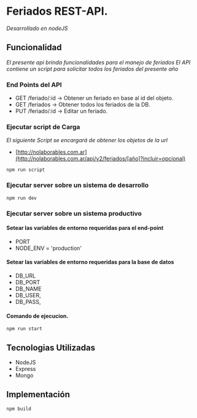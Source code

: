 # Feriados REST-API.

_Desarrollado en nodeJS_

## Funcionalidad

_El presente api brinda funcionalidades para el manejo de feriados_
_El API contiene un script para solicitar todos los feriados del presente año_

### End Points del API

 * GET  /feriado/:id  -> Obtener un feriado en base al id del objeto.
 * GET  /feriados     -> Obtener todos los feriados de la DB.
 * PUT  /feriado/:id  -> Editar un feriado.

### Ejecutar script de Carga

_El siguiente Script se encargará de obtener los objetos de la url_

* [http://nolaborables.com.ar](http://nolaborables.com.ar/api/v2/feriados/[año]?incluir=opcional)

```
npm run script
```

### Ejecutar server sobre un sistema de desarrollo

```
npm run dev
```

### Ejecutar server sobre un sistema productivo

#### Setear las variables de entorno requeridas para el end-point

 * PORT
 * NODE_ENV = 'production'

#### Setear las variables de entorno requeridas para la base de datos

 * DB_URL
 * DB_PORT
 * DB_NAME
 * DB_USER,
 * DB_PASS,

#### Comando de ejecucion.
```
npm run start
```

## Tecnologias Utilizadas

 * NodeJS
 * Express
 * Mongo

## Implementación
```
npm build
```
